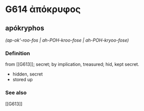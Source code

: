 # G614 ἀπόκρυφος

## apókryphos

_(ap-ok'-roo-fos | ah-POH-kroo-fose | ah-POH-kryoo-fose)_

### Definition

from [[G613]]; secret; by implication, treasured; hid, kept secret.

- hidden, secret
- stored up

### See also

[[G613]]

